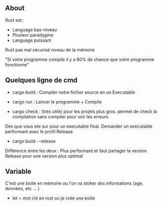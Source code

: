 ## About

Rust est :

- Language bas-niveau
- Plusieur paradygme
- Language puissant

Rust pas mal sécurisé niveau de la mémoire

"Si votre programme compile il y a 80% de chance que votre programme fonctionne"

## Quelques ligne de cmd

- cargo build : Compiler notre fichier source en un Executable
- cargo run : Lancer le programme + Compile

- cargo check : (très utile) pour les projets plus gros. permet de check la compilation sans compiler pour voir les erreurs

Des que vous ete sur pour un executable final.
Demander un executable performant avec le profil Release

- cargo build --release

Différence entre les deux : Plus performant et faut partager la version Release pour une version plus optimal

## Variable

C'est une boite en mémoire ou l'on va stoker des informations (age, données, etc ... )

- let = mot clé en rust ou je crée une boite
